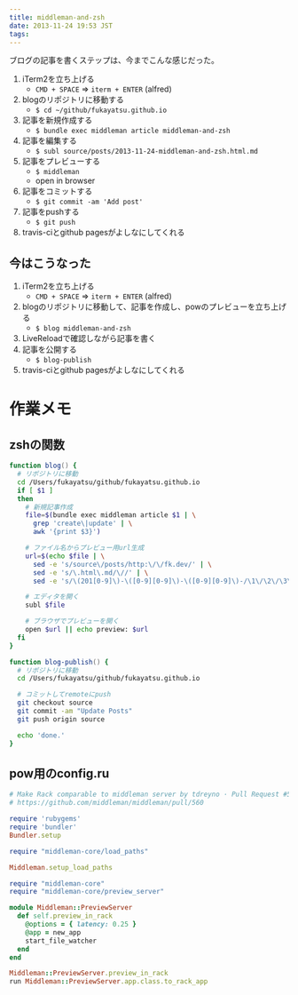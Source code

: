 ```yaml
---
title: middleman-and-zsh
date: 2013-11-24 19:53 JST
tags:
---
```


ブログの記事を書くステップは、今までこんな感じだった。

1. iTerm2を立ち上げる
    - `CMD + SPACE` => `iterm + ENTER` (alfred)
2. blogのリポジトリに移動する
    - `$ cd ~/github/fukayatsu.github.io`
3. 記事を新規作成する
    - `$ bundle exec middleman article middleman-and-zsh`
4. 記事を編集する
    - `$ subl source/posts/2013-11-24-middleman-and-zsh.html.md`
5. 記事をプレビューする
    - `$ middleman`
    - open in browser
6. 記事をコミットする
    - `$ git commit -am 'Add post'`
7. 記事をpushする
    - `$ git push`
8. travis-ciとgithub pagesがよしなにしてくれる

## 今はこうなった
1. iTerm2を立ち上げる
    - `CMD + SPACE` => `iterm + ENTER` (alfred)
2. blogのリポジトリに移動して、記事を作成し、powのプレビューを立ち上げる
    - `$ blog middleman-and-zsh`
3. LiveReloadで確認しながら記事を書く
4. 記事を公開する
    - `$ blog-publish`
5. travis-ciとgithub pagesがよしなにしてくれる

# 作業メモ
## zshの関数

```zsh
function blog() {
  # リポジトリに移動
  cd /Users/fukayatsu/github/fukayatsu.github.io
  if [ $1 ]
  then
    # 新規記事作成
    file=$(bundle exec middleman article $1 | \
      grep 'create\|update' | \
      awk '{print $3}')

    # ファイル名からプレビュー用url生成
    url=$(echo $file | \
      sed -e 's/source\/posts/http:\/\/fk.dev/' | \
      sed -e 's/\.html\.md/\//' | \
      sed -e 's/\(201[0-9]\)-\([0-9][0-9]\)-\([0-9][0-9]\)-/\1\/\2\/\3\//')

    # エディタを開く
    subl $file

    # ブラウザでプレビューを開く
    open $url || echo preview: $url
  fi
}

function blog-publish() {
  # リポジトリに移動
  cd /Users/fukayatsu/github/fukayatsu.github.io

  # コミットしてremoteにpush
  git checkout source
  git commit -am "Update Posts"
  git push origin source

  echo 'done.'
}
```

## pow用のconfig.ru

```ruby
# Make Rack comparable to middleman server by tdreyno · Pull Request #560 · middleman/middleman
# https://github.com/middleman/middleman/pull/560

require 'rubygems'
require 'bundler'
Bundler.setup

require "middleman-core/load_paths"

Middleman.setup_load_paths

require "middleman-core"
require "middleman-core/preview_server"

module Middleman::PreviewServer
  def self.preview_in_rack
    @options = { latency: 0.25 }
    @app = new_app
    start_file_watcher
  end
end

Middleman::PreviewServer.preview_in_rack
run Middleman::PreviewServer.app.class.to_rack_app

```
